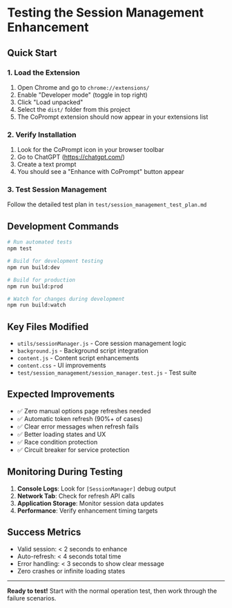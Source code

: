 # Testing the Session Management Enhancement

## Quick Start

### 1. Load the Extension
1. Open Chrome and go to `chrome://extensions/`
2. Enable "Developer mode" (toggle in top right)
3. Click "Load unpacked"
4. Select the `dist/` folder from this project
5. The CoPrompt extension should now appear in your extensions list

### 2. Verify Installation
1. Look for the CoPrompt icon in your browser toolbar
2. Go to ChatGPT (https://chatgpt.com/)
3. Create a text prompt
4. You should see a "Enhance with CoPrompt" button appear

### 3. Test Session Management
Follow the detailed test plan in `test/session_management_test_plan.md`

## Development Commands

```bash
# Run automated tests
npm test

# Build for development testing
npm run build:dev

# Build for production
npm run build:prod

# Watch for changes during development
npm run build:watch
```

## Key Files Modified
- `utils/sessionManager.js` - Core session management logic
- `background.js` - Background script integration
- `content.js` - Content script enhancements  
- `content.css` - UI improvements
- `test/session_management/session_manager.test.js` - Test suite

## Expected Improvements
- ✅ Zero manual options page refreshes needed
- ✅ Automatic token refresh (90%+ of cases)
- ✅ Clear error messages when refresh fails
- ✅ Better loading states and UX
- ✅ Race condition protection
- ✅ Circuit breaker for service protection

## Monitoring During Testing
1. **Console Logs**: Look for `[SessionManager]` debug output
2. **Network Tab**: Check for refresh API calls
3. **Application Storage**: Monitor session data updates
4. **Performance**: Verify enhancement timing targets

## Success Metrics
- Valid session: < 2 seconds to enhance
- Auto-refresh: < 4 seconds total time
- Error handling: < 3 seconds to show clear message
- Zero crashes or infinite loading states

---

**Ready to test!** Start with the normal operation test, then work through the failure scenarios. 